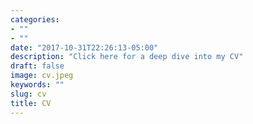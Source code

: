 ```yaml
---
categories:
- ""
- ""
date: "2017-10-31T22:26:13-05:00"
description: "Click here for a deep dive into my CV"
draft: false
image: cv.jpeg
keywords: ""
slug: cv
title: CV
---
```



